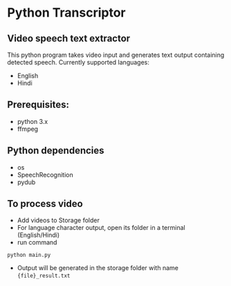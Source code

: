 # Python Transcriptor
## Video speech text extractor
This python program takes video input and generates text output containing detected speech.
Currently supported languages:
  - English
  - Hindi
## Prerequisites:
  - python 3.x
  - ffmpeg
## Python dependencies
  - os
  - SpeechRecognition
  - pydub
## To process video
  - Add videos to Storage folder
  - For language character output, open its folder in a terminal (English/Hindi)
  - run command
  ```
  python main.py
  ```
  - Output will be generated in the storage folder with name `{file}_result.txt`
